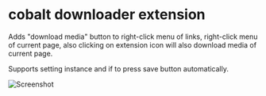 # cobalt downloader extension
Adds "download media" button to right-click menu of links, right-click menu of current page, also clicking on extension icon will also download media of current page.
  
Supports setting instance and if to press save button automatically.  
  
![Screenshot](https://lune.dimden.dev/e9db75a55a.png)  